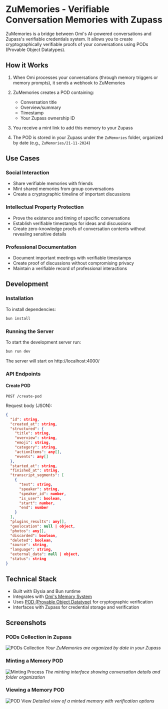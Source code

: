 # ZuMemories - Verifiable Conversation Memories with Zupass

ZuMemories is a bridge between Omi's AI-powered conversations and Zupass's verifiable credentials system. It allows you to create cryptographically verifiable proofs of your conversations using PODs (Provable Object Datatypes).

## How it Works

1. When Omi processes your conversations (through memory triggers or memory prompts), it sends a webhook to ZuMemories
2. ZuMemories creates a POD containing:
   - Conversation title
   - Overview/summary
   - Timestamp
   - Your Zupass ownership ID
   
3. You receive a mint link to add this memory to your Zupass
4. The POD is stored in your Zupass under the `ZuMemories` folder, organized by date (e.g., `ZuMemories/21-11-2024`)

## Use Cases

### Social Interaction
- Share verifiable memories with friends
- Mint shared memories from group conversations
- Create a cryptographic timeline of important discussions

### Intellectual Property Protection
- Prove the existence and timing of specific conversations
- Establish verifiable timestamps for ideas and discussions
- Create zero-knowledge proofs of conversation contents without revealing sensitive details

### Professional Documentation
- Document important meetings with verifiable timestamps
- Create proof of discussions without compromising privacy
- Maintain a verifiable record of professional interactions

## Development

### Installation
To install dependencies:
```bash
bun install
```

### Running the Server
To start the development server run:
```bash
bun run dev
```

The server will start on http://localhost:4000/

### API Endpoints

#### Create POD
`POST /create-pod`

Request body (JSON):
```json
{
  "id": string,
  "created_at": string,
  "structured": {
    "title": string,
    "overview": string,
    "emoji": string,
    "category": string,
    "actionItems": any[],
    "events": any[]
  },
  "started_at": string,
  "finished_at": string,
  "transcript_segments": [
    {
      "text": string,
      "speaker": string,
      "speaker_id": number,
      "is_user": boolean,
      "start": number,
      "end": number
    }
  ],
  "plugins_results": any[],
  "geolocation": null | object,
  "photos": any[],
  "discarded": boolean,
  "deleted": boolean,
  "source": string,
  "language": string,
  "external_data": null | object,
  "status": string
}
```

## Technical Stack
- Built with Elysia and Bun runtime
- Integrates with [Omi's Memory System](https://docs.omi.me/docs/developer/apps/Introduction)
- Uses [POD (Provable Object Datatype)](https://pod.org/pod/introduction) for cryptographic verification
- Interfaces with Zupass for credential storage and verification


## Screenshots

### PODs Collection in Zupass
![PODs Collection](screenshots/ListingPODs.png)
*Your ZuMemories are organized by date in your Zupass*

### Minting a Memory POD
![Minting Process](screenshots/PODminting.png)
*The minting interface showing conversation details and folder organization*

### Viewing a Memory POD
![POD View](screenshots/PODview.png)
*Detailed view of a minted memory with verification options*
